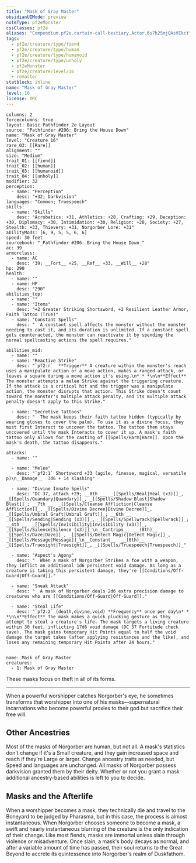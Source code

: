 ```yaml
---
title: "Mask of Gray Master"
obsidianUIMode: preview
noteType: pf2eMonster
cssClasses: pf2e
aliases: "Compendium.pf2e.curtain-call-bestiary.Actor.6s7h25mjQAsVEkcY" 
tags:
  - pf2e/creature/type/fiend
  - pf2e/creature/type/human
  - pf2e/creature/type/humanoid
  - pf2e/creature/type/unholy
  - pf2eMonster
  - pf2e/creature/level/16
  - remaster
statblock: inline
name: "Mask of Gray Master"
level: 16
license: ORC
---
```


```statblock
columns: 2
forcecolumns: true
layout: Basic Pathfinder 2e Layout
source: "Pathfinder #206: Bring the House Down"
name: "Mask of Gray Master"
level: "Creature 16"
rare_03: [[Rare]]
alignment: ""
size: "Medium"
trait_01: [[fiend]]
trait_02: [[human]]
trait_03: [[humanoid]]
trait_04: [[unholy]]
modifier: 32
perception:
  - name: "Perception"
    desc: "+32; Darkvision"
languages: "Common; Truespeech"
skills:
  - name: "Skills"
    desc: "Acrobatics: +31, Athletics: +28, Crafting: +29, Deception: +30, Diplomacy: +30, Intimidation: +30, Religion: +28, Society: +27, Stealth: +33, Thievery: +31, Norgorber Lore: +31"
abilityMods: [6, 9, 5, 5, 6, 6]
speed: 30 feet
sourcebook: "_Pathfinder #206: Bring the House Down_"
ac: 39
armorclass:
  - name: AC
    desc: "39; __Fort__ +25, __Ref__ +33, __Will__ +28"
hp: 290
health:
  - name: ""
  - name: HP
    desc: "290"
abilities_top:
  - name: ""
  - name: "Items"
    desc: "+2 Greater Striking Shortsword, +2 Resilient Leather Armor, Faith Tattoo (True)"
  - name: "Constant Spells"
    desc: "  A constant spell affects the monster without the monster needing to cast it, and its duration is unlimited. If a constant spell gets counteracted, the monster can reactivate it by spending the normal spellcasting actions the spell requires."

abilities_mid:
  - name: ""
  - name: "Reactive Strike"
    desc: "`pf2:r`  **Trigger** A creature within the monster's reach uses a manipulate action or a move action, makes a ranged attack, or leaves a square during a move action it's using.\n* * *\n\n**Effect** The monster attempts a melee Strike against the triggering creature. If the attack is a critical hit and the trigger was a manipulate action, the monster disrupts that action. This Strike doesn't count toward the monster's multiple attack penalty, and its multiple attack penalty doesn't apply to this Strike."

  - name: "Secretive Tattoos"
    desc: "  The mask keeps their faith tattoo hidden (typically by wearing gloves to cover the palm). To use it as a divine focus, they must first Interact to uncover the tattoo. The tattoo then stays uncovered until the mask Interacts to cover it up. A mask's faith tattoo only allows for the casting of [[Spells/Harm|Harm]]. Upon the mask's death, the tattoo disappears."

attacks:
  - name: ""

  - name: "Melee"
    desc: "`pf2:1` Shortsword +33 (agile, finesse, magical, versatile p)\n__Damage__  3d6 + 14 slashing"

  - name: "Divine Innate Spells"
    desc: "DC 37, attack +29; __8th __  _[[Spells/Heal|Heal (x3)]]_, _[[Spells/Quandary|Quandary]]_, _[[Spells/Shadow Blast|Shadow Blast]]_; __7th __  _[[Spells/Cleanse Affliction|Cleanse Affliction]]_, _[[Spells/Divine Decree|Divine Decree]]_, _[[Spells/Umbral Graft|Umbral Graft]]_; __6th __  _[[Spells/Sending|Sending (x3)]]_, _[[Spells/Spellwrack|Spellwrack]]_; __4th __  _[[Spells/Invisibility|Invisibility (x3)]]_, _[[Spells/Silence|Silence (x3)]]_\n__Cantrips__  __(8th)__ _[[Spells/Daze|Daze]]_, _[[Spells/Detect Magic|Detect Magic]]_, _[[Spells/Message|Message]]_\n__Constant__  __(8th)__ _[[Spells/Truesight|Truesight]]_, _[[Spells/Truespeech|Truespeech]]_"

  - name: "Aspect's Agony"
    desc: "  When a mask of Norgorber Strikes a foe with a weapon, they inflict an additional 1d6 persistent void damage. As long as a creature is taking this persistent damage, they're [[Conditions/Off-Guard|Off-Guard]]."

  - name: "Sneak Attack"
    desc: "  A mask of Norgorber deals 2d6 extra precision damage to creatures who are [[Conditions/Off-Guard|Off-Guard]]."

  - name: "Steal Life"
    desc: "`pf2:2` (death,divine,void) **Frequency** once per day\n* * *\n\n**Effect** The mask makes a quick plucking gesture as they attempt to steal a creature's life. The mask targets a living creature within 30 feet, inflicting 17d6 void damage (DC 37 Fortitude check save). The mask gains temporary Hit Points equal to half the void damage the target takes (after applying resistances and the like), and loses any remaining temporary Hit Points after 24 hours."
 
```

```encounter-table
name: Mask of Gray Master
creatures:
  - 1: Mask of Gray Master
```



These masks focus on theft in all of its forms.

* * *

When a powerful worshipper catches Norgorber's eye, he sometimes transforms that worshipper into one of his masks—supernatural incarnations who become powerful proxies to their god but sacrifice their free will.

## Other Ancestries

Most of the masks of Norgorber are human, but not all. A mask's statistics don't change if it's a Small creature, and they gain increased space and reach if they're Large or larger. Change ancestry traits as needed, but Speed and languages are unchanged. All masks of Norgorber possess darkvision granted them by their deity. Whether or not you grant a mask additional ancestry-based abilities is left to you to decide.

## Masks and the Afterlife

When a worshipper becomes a mask, they technically die and travel to the Boneyard to be judged by Pharasma, but in this case, the process is almost instantaneous. When Norgorber chooses someone to become a mask, a swift and nearly instantaneous blurring of the creature is the only indication of their change. Like most fiends, masks are immortal unless slain through violence or misadventure. Once slain, a mask's body decays as normal, and after a variable amount of time has passed, their soul returns to the Great Beyond to accrete its quintessence into Norgorber's realm of Duskfathom.
